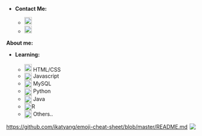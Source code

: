 - **Contact Me:**

  - <a href="mailto:giovana.mainente@sptech.school?subject=Contato%20via%20GitHub" target="_blank" rel="noopener noreferrer" data-auth="NotApplicable" data-loopstyle="link" data-safelink="true" align="center">
    <img src="https://cdn-icons-png.flaticon.com/512/732/732223.png" style="width:20px;height:20px;"></a>
  
  - <a href="https://twitter.com/Sg1ovana_?t=1XPFvUbO2T0_uL2nJMVVcg&s=08" align="center">
      <img src="https://cdn-icons-png.flaticon.com/512/733/733579.png" style="width:20px;height:20px;">
</a>
 

**About me:** <br><div translate="no">
 
- **Learning:**<br><br>
  <ul>
    <li translate="no"><img src="https://cdn-icons-png.flaticon.com/512/732/732212.png" width="20px"> HTML/CSS</li>
    <li translate="no"><img src="https://icon-library.com/images/javascript-icon-png/javascript-icon-png-23.jpg" width="20px" align="center"> Javascript</li>
    <li translate="no"><img src="https://cdn-icons-png.flaticon.com/512/337/337953.png" width="20px" align="center"> MySQL</li>
    <li translate="no"><img src="https://cdn.iconscout.com/icon/free/png-256/python-3521655-2945099.png" width="20px" align="center"> Python</li>
    <li translate="no"><img src="https://icons-for-free.com/iconfiles/png/512/java+icon-1320167912601224138.png" width="20px" align="center"> Java</li>
    <li translate="no"><img src="https://play-lh.googleusercontent.com/UeiCnTGunCg4qcuBpFoVqG1DgJZqDsnW2CfY5lldp5ZfcQfr65yKTD53V7ug0kaV48g=w240-h480-rw" width="20px" align="center">R</li>
    <li translate="no"><img src="https://cdn-icons-png.flaticon.com/512/732/732212.png" width="20px" align="center"> Others..</li>
  </ul>
</div>






<img src="https://github-readme-stats.vercel.app/api/top-langs/?username=gih-sanchez&theme=radical&show_icons=true" align="right" style="margin-top=20vh">

https://github.com/ikatyang/emoji-cheat-sheet/blob/master/README.md


<!--
[![Anurag's GitHub stats](https://github-readme-stats.vercel.app/api?username=malauly&theme=radical&show_icons=true)](https://github.com/anuraghazra/github-readme-stats)

[![Top Langs](https://github-readme-stats.vercel.app/api/top-langs/?username=malauly&theme=radical&show_icons=true)](https://github.com/anuraghazra/github-readme-stats)
https://github.com/anuraghazra/github-readme-stats
https://github.com/anuraghazra/github-readme-stats/blob/master/themes/README.md-->
